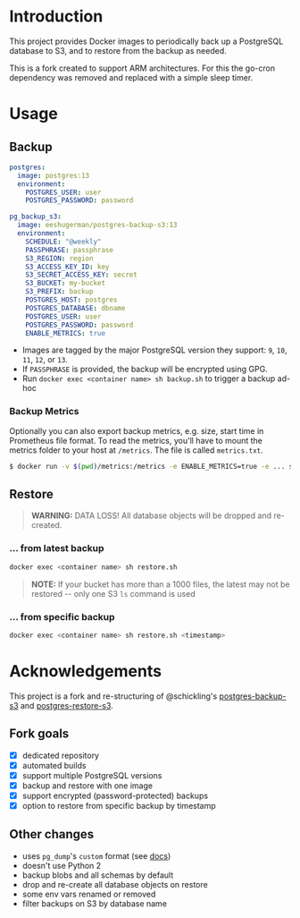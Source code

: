 # Introduction

This project provides Docker images to periodically back up a PostgreSQL database to S3, and to restore from the backup as needed.

This is a fork created to support ARM architectures. For this the go-cron dependency was removed and replaced with a simple sleep timer.

# Usage

## Backup

```yaml
postgres:
  image: postgres:13
  environment:
    POSTGRES_USER: user
    POSTGRES_PASSWORD: password

pg_backup_s3:
  image: eeshugerman/postgres-backup-s3:13
  environment:
    SCHEDULE: "@weekly"
    PASSPHRASE: passphrase
    S3_REGION: region
    S3_ACCESS_KEY_ID: key
    S3_SECRET_ACCESS_KEY: secret
    S3_BUCKET: my-bucket
    S3_PREFIX: backup
    POSTGRES_HOST: postgres
    POSTGRES_DATABASE: dbname
    POSTGRES_USER: user
    POSTGRES_PASSWORD: password
    ENABLE_METRICS: true
```

- Images are tagged by the major PostgreSQL version they support: `9`, `10`, `11`, `12`, or `13`.
- If `PASSPHRASE` is provided, the backup will be encrypted using GPG.
- Run `docker exec <container name> sh backup.sh` to trigger a backup ad-hoc

### Backup Metrics

Optionally you can also export backup metrics, e.g. size, start time in Prometheus
file format. To read the metrics, you'll have to mount the metrics folder to your host at `/metrics`.
The file is called `metrics.txt`.

```sh
$ docker run -v $(pwd)/metrics:/metrics -e ENABLE_METRICS=true -e ... siemens/postgres-backup-s3
```

## Restore

> **WARNING:** DATA LOSS! All database objects will be dropped and re-created.

### ... from latest backup

```sh
docker exec <container name> sh restore.sh
```

> **NOTE:** If your bucket has more than a 1000 files, the latest may not be restored -- only one S3 `ls` command is used

### ... from specific backup

```sh
docker exec <container name> sh restore.sh <timestamp>
```

# Acknowledgements

This project is a fork and re-structuring of @schickling's [postgres-backup-s3](https://github.com/schickling/dockerfiles/tree/master/postgres-backup-s3) and [postgres-restore-s3](https://github.com/schickling/dockerfiles/tree/master/postgres-restore-s3).

## Fork goals

- [x] dedicated repository
- [x] automated builds
- [x] support multiple PostgreSQL versions
- [x] backup and restore with one image
- [x] support encrypted (password-protected) backups
- [x] option to restore from specific backup by timestamp

## Other changes

- uses `pg_dump`'s `custom` format (see [docs](https://www.postgresql.org/docs/10/app-pgdump.html))
- doesn't use Python 2
- backup blobs and all schemas by default
- drop and re-create all database objects on restore
- some env vars renamed or removed
- filter backups on S3 by database name
